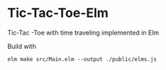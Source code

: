 # Tic-Tac-Toe-Elm
Tic-Tac -Toe with time traveling implemented in Elm

Build with
```
elm make src/Main.elm --output ./public/elms.js
```
